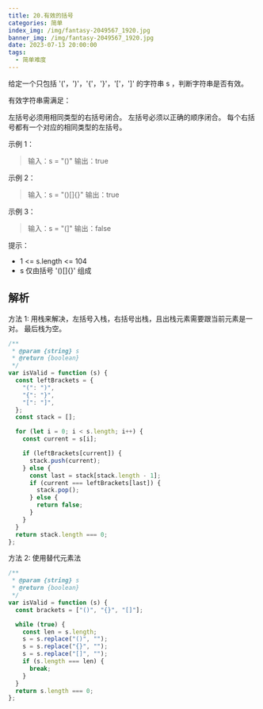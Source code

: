 ```yaml
---
title: 20.有效的括号
categories: 简单
index_img: /img/fantasy-2049567_1920.jpg
banner_img: /img/fantasy-2049567_1920.jpg
date: 2023-07-13 20:00:00
tags:
  - 简单难度
---
```


给定一个只包括 '('，')'，'{'，'}'，'['，']' 的字符串 s ，判断字符串是否有效。

有效字符串需满足：

左括号必须用相同类型的右括号闭合。
左括号必须以正确的顺序闭合。
每个右括号都有一个对应的相同类型的左括号。

<!-- more -->

示例 1：

> 输入：s = "()"
> 输出：true

示例 2：

> 输入：s = "()[]{}"
> 输出：true

示例 3：

> 输入：s = "(]"
> 输出：false

提示：

- 1 <= s.length <= 104
- s 仅由括号 '()[]{}' 组成

## 解析

方法 1: 用栈来解决，左括号入栈，右括号出栈，且出栈元素需要跟当前元素是一对。
最后栈为空。

```javascript
/**
 * @param {string} s
 * @return {boolean}
 */
var isValid = function (s) {
  const leftBrackets = {
    "(": ")",
    "{": "}",
    "[": "]",
  };
  const stack = [];

  for (let i = 0; i < s.length; i++) {
    const current = s[i];

    if (leftBrackets[current]) {
      stack.push(current);
    } else {
      const last = stack[stack.length - 1];
      if (current === leftBrackets[last]) {
        stack.pop();
      } else {
        return false;
      }
    }
  }
  return stack.length === 0;
};
```

方法 2: 使用替代元素法

```javascript
/**
 * @param {string} s
 * @return {boolean}
 */
var isValid = function (s) {
  const brackets = ["()", "{}", "[]"];

  while (true) {
    const len = s.length;
    s = s.replace("()", "");
    s = s.replace("{}", "");
    s = s.replace("[]", "");
    if (s.length === len) {
      break;
    }
  }
  return s.length === 0;
};
```
